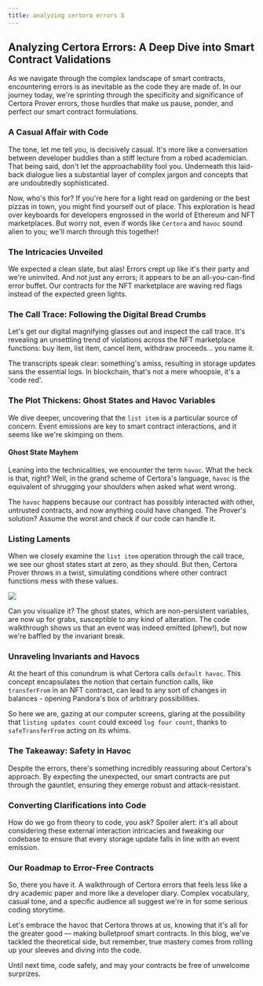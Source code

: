 ```yaml
---
title: analyzing certora errors 3
---
```


## Analyzing Certora Errors: A Deep Dive into Smart Contract Validations

As we navigate through the complex landscape of smart contracts, encountering errors is as inevitable as the code they are made of. In our journey today, we're sprinting through the specificity and significance of Certora Prover errors, those hurdles that make us pause, ponder, and perfect our smart contract formulations.

### A Casual Affair with Code

The tone, let me tell you, is decisively casual. It's more like a conversation between developer buddies than a stiff lecture from a robed academician. That being said, don't let the approachability fool you. Underneath this laid-back dialogue lies a substantial layer of complex jargon and concepts that are undoubtedly sophisticated.

Now, who's this for? If you're here for a light read on gardening or the best pizzas in town, you might find yourself out of place. This exploration is head over keyboards for developers engrossed in the world of Ethereum and NFT marketplaces. But worry not, even if words like `Certora` and `havoc` sound alien to you; we'll march through this together!

### The Intricacies Unveiled

We expected a clean slate, but alas! Errors crept up like it's their party and we're uninvited. And not just any errors; it appears to be an all-you-can-find error buffet. Our contracts for the NFT marketplace are waving red flags instead of the expected green lights.

### The Call Trace: Following the Digital Bread Crumbs

Let's get our digital magnifying glasses out and inspect the call trace. It's revealing an unsettling trend of violations across the NFT marketplace functions: buy item, list item, cancel item, withdraw proceeds... you name it.

The transcripts speak clear: something's amiss, resulting in storage updates sans the essential logs. In blockchain, that's not a mere whoopsie, it's a 'code red'.

### The Plot Thickens: Ghost States and Havoc Variables

We dive deeper, uncovering that the `list item` is a particular source of concern. Event emissions are key to smart contract interactions, and it seems like we're skimping on them.

#### Ghost State Mayhem

Leaning into the technicalities, we encounter the term `havoc`. What the heck is that, right? Well, in the grand scheme of Certora's language, `havoc` is the equivalent of shrugging your shoulders when asked what went wrong.

The `havoc` happens because our contract has possibly interacted with other, untrusted contracts, and now anything could have changed. The Prover's solution? Assume the worst and check if our code can handle it.

### Listing Laments

When we closely examine the `list item` operation through the call trace, we see our ghost states start at zero, as they should. But then, Certora Prover throws in a twist, simulating conditions where other contract functions mess with these values.

![](https://cdn.videotap.com/618/screenshots/wlvGq0oOmD0zQGTFlUcJ-294.3.png)

Can you visualize it? The ghost states, which are non-persistent variables, are now up for grabs, susceptible to any kind of alteration. The code walkthrough shows us that an event was indeed emitted (phew!), but now we're baffled by the invariant break.

### Unraveling Invariants and Havocs

At the heart of this conundrum is what Certora calls `default havoc`. This concept encapsulates the notion that certain function calls, like `transferFrom` in an NFT contract, can lead to any sort of changes in balances - opening Pandora's box of arbitrary possibilities.

So here we are, gazing at our computer screens, glaring at the possibility that `listing updates count` could exceed `log four count`, thanks to `safeTransferFrom` acting on its whims.

### The Takeaway: Safety in Havoc

Despite the errors, there's something incredibly reassuring about Certora's approach. By expecting the unexpected, our smart contracts are put through the gauntlet, ensuring they emerge robust and attack-resistant.

### Converting Clarifications into Code

How do we go from theory to code, you ask? Spoiler alert: it's all about considering these external interaction intricacies and tweaking our codebase to ensure that every storage update falls in line with an event emission.

### Our Roadmap to Error-Free Contracts

So, there you have it. A walkthrough of Certora errors that feels less like a dry academic paper and more like a developer diary. Complex vocabulary, casual tone, and a specific audience all suggest we're in for some serious coding storytime.

Let's embrace the havoc that Certora throws at us, knowing that it's all for the greater good — making bulletproof smart contracts. In this blog, we've tackled the theoretical side, but remember, true mastery comes from rolling up your sleeves and diving into the code.

Until next time, code safely, and may your contracts be free of unwelcome surprizes.
